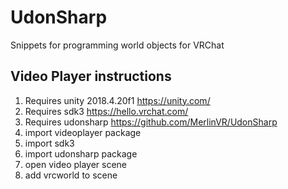 # UdonSharp
Snippets for programming world objects for VRChat

## Video Player instructions

1. Requires unity 2018.4.20f1 https://unity.com/
2. Requires sdk3 https://hello.vrchat.com/
3. Requires udonsharp https://github.com/MerlinVR/UdonSharp
4. import videoplayer package
5. import sdk3
6. import udonsharp package
7. open video player scene
8. add vrcworld to scene
